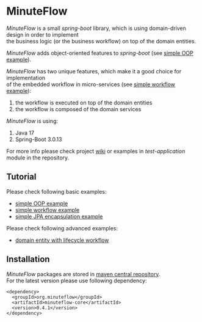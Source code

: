 # MinuteFlow

*MinuteFlow* is a small *spring-boot* library, which is using domain-driven design in order to implement  
the business logic (or the business workflow) on top of the domain entities.

*MinuteFlow* adds object-oriented features to *spring-boot* (see [simple OOP example](https://github.com/jan-komrska/minuteflow/wiki/OOP-Example)).

*MinuteFlow* has two unique features, which make it a good choice for implementation  
of the embedded workflow in micro-services  (see [simple workflow example](https://github.com/jan-komrska/minuteflow/wiki/Workflow-Example)):
1. the workflow is executed on top of the domain entities
2. the workflow is composed of the domain services

*MinuteFlow* is using:
1. Java 17
2. Spring-Boot 3.0.13

For more info please check project [wiki](https://github.com/jan-komrska/minuteflow/wiki)
or examples in *test-application* module in the repository.

## Tutorial

Please check following basic examples:
- [simple OOP example](https://github.com/jan-komrska/minuteflow/wiki/OOP-Example)
- [simple workflow example](https://github.com/jan-komrska/minuteflow/wiki/Workflow-Example)
- [simple JPA encapsulation example](https://github.com/jan-komrska/minuteflow/wiki/JPA-Example)

Please check following advanced examples:
- [domain entity with lifecycle workflow](https://github.com/jan-komrska/minuteflow/wiki/Domain-Entity-Example)

## Installation

*MinuteFlow* packages are stored in [maven central repository](https://repo1.maven.org/maven2/org/minuteflow/minuteflow-core/).  
For the latest version please use following dependency:

```
<dependency>
  <groupId>org.minuteflow</groupId>
  <artifactId>minuteflow-core</artifactId>
  <version>0.4.1</version>
</dependency>
```
